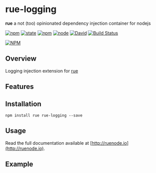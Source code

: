 # rue-logging

**rue** a not (too) opinionated dependency injection container for nodejs  

[![npm](https://img.shields.io/npm/v/rue-config.svg)](https://www.npmjs.com/package/rue-logging)
[![state](https://img.shields.io/badge/state-beta-orange.svg)](https://github.com/bemisguided/rue-logging)
[![npm](https://img.shields.io/npm/l/rue-config.svg)](https://www.npmjs.com/package/rue-logging)
[![node](https://img.shields.io/node/v/rue-config.svg)](https://www.npmjs.com/package/rue-logging)
[![David](https://img.shields.io/david/bemisguided/rue-config.svg)](https://github.com/bemisguided/rue-logging)
[![Build Status](https://travis-ci.org/bemisguided/rue-config.svg)](https://travis-ci.org/bemisguided/rue-logging)

[![NPM](https://nodei.co/npm/rue-config.png?downloads=false&downloadRank=false)](https://www.npmjs.com/package/rue-logging)

## Overview

Logging injection extension for [rue](https://www.npmjs.com/package/rue)

## Features


## Installation

```bashp
npm install rue rue-logging --save
```

## Usage

Read the full documentation available at [http://ruenode.io](http://ruenode.io).

## Example

```javascript 1.7

```
